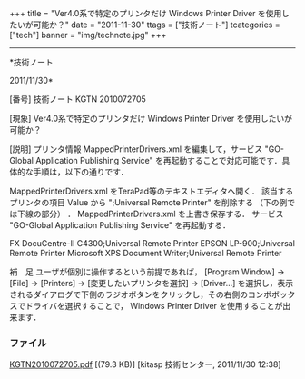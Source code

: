 ﻿+++
title = "Ver4.0系で特定のプリンタだけ Windows Printer Driver を使用したいが可能か？"
date = "2011-11-30"
ttags = ["技術ノート"]
tcategories = ["tech"]
banner = "img/technote.jpg"
+++

-----------------------------------------------------------------------------------------------------------------------------

*技術ノート

2011/11/30*


[番号]
技術ノート KGTN 2010072705

[現象]
Ver4.0系で特定のプリンタだけ Windows Printer Driver
を使用したいが可能か？

[説明]
プリンタ情報 MappedPrinterDrivers.xml を編集して，サービス "GO-Global
Application Publishing Service"
を再起動することで対応可能です．具体的な手順は，以下の通りです．

MappedPrinterDrivers.xml をTeraPad等のテキストエディタへ開く．
該当するプリンタの項目 Value から ";Universal Remote Printer" を削除する
（下の例では下線の部分） ．
MappedPrinterDrivers.xml を上書き保存する．
サービス "GO-Global Application Publishing Service" を再起動する．


<mappedprinterdrivers version="1.0">
<property id="FX DocuCentre-II C4300" type="STRING">
<value>FX DocuCentre-II C4300;Universal Remote Printer</value>
</property>
<property id="EPSON LP-900" type="STRING">
<value>EPSON LP-900;Universal Remote Printer</value>
</property>
<property id="Microsoft XPS Document Writer" type="STRING">
<value>Microsoft XPS Document Writer;Universal Remote
Printer</value>
</property>
</mappedprinterdrivers>

補　足
ユーザが個別に操作するという前提であれば， [Program Window] → [File]
→ [Printers] → [変更したいプリンタを選択] → [Driver...]
を選択し，表示されるダイアログで下側のラジオボタンをクリックし，その右側のコンボボックスでドライバを選択することで，
Windows Printer Driver を使用することが出来ます．


### ファイル

 
 


[KGTN2010072705.pdf](http://techreport.kitasp.net/attachments/download/245/KGTN2010072705.pdf)
 [(79.3 KB)] [kitasp 技術センター, 2011/11/30
12:38]


 


 

